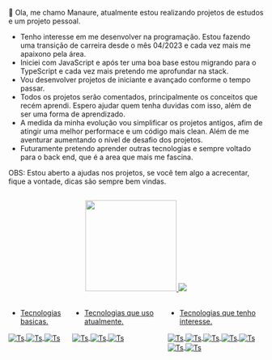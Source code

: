  👋 Ola, me chamo Manaure, atualmente estou realizando projetos de estudos e um projeto pessoal.
- Tenho interesse em me desenvolver na programação. Estou fazendo uma transição de carreira desde o mês 04/2023 e cada vez mais me apaixono pela área.
- Iniciei com JavaScript e após ter uma boa base estou migrando para o TypeScript e cada vez mais pretendo me aprofundar na stack.
- Vou desenvolver projetos de iniciante e avançado conforme o tempo passar.
- Todos os projetos serão comentados, principalmente os conceitos que recém aprendi. Espero ajudar quem tenha duvidas com isso, além de ser uma forma de aprendizado.
- A medida da minha evolução vou simplificar os projetos antigos, afim de atingir uma melhor performace e um código mais clean. Além de me aventurar aumentando o nível de desafio dos projetos.
- Futuramente pretendo aprender outras tecnologias e sempre voltado para o back end, que é a area que mais me fascina.

OBS: Estou aberto a ajudas nos projetos, se você tem algo a acrecentar, fique a vontade, dicas são sempre bem vindas.

##

<div style="" align="center" justify-content="space-between">
  <a href="https://github.com/Manaure-Vasconcelos">
  <img height="180em" src="https://github-readme-stats.vercel.app/api?username=Manaure-Vasconcelos&show_icons=true&theme=dracula">
  <img heigth="180em" src="https://github-readme-stats.vercel.app/api/top-langs/?username=Manaure-Vasconcelos&layout=compact&langs_count=16&theme=dracula">
    
</div><br>

<div style="display: flex" >
 
<div>
 
   - Tecnologias basicas. <br>
 <img align="center" alt="Ts" src="https://img.shields.io/badge/git-%23F05033.svg?style=for-the-badge&logo=git&logoColor=white">
 <img align="center" alt="Ts" src="https://img.shields.io/badge/HTML5-E34F26?style=for-the-badge&logo=html5&logoColor=white">
 <img align="center" alt="Ts" src="https://img.shields.io/badge/CSS3-1572B6?style=for-the-badge&logo=css3&logoColor=white">
</div><br><br>

<div>
  
  - Tecnologias que uso atualmente. <br>
 <img align="center" alt="Ts" src="https://img.shields.io/badge/TypeScript-007ACC?style=for-the-badge&logo=typescript&logoColor=white">
 <img align="center" alt="Ts" src="https://img.shields.io/badge/Node.js-43853D?style=for-the-badge&logo=node.js&logoColor=white">
 <img align="center" alt="Ts" src="https://img.shields.io/badge/JavaScript-F7DF1E?style=for-the-badge&logo=javascript&logoColor=black">
</div><br><br>

<div>
  
  
  - Tecnologias que tenho interesse. <br>
 <img align="center" alt="Ts" src="https://img.shields.io/badge/nestjs-%23E0234E.svg?style=for-the-badge&logo=nestjs&logoColor=white">
 <img align="center" alt="Ts" src="https://img.shields.io/badge/express.js-%23404d59.svg?style=for-the-badge&logo=express&logoColor=%2361DAFB">
 <img align="center" alt="Ts" src="https://img.shields.io/badge/Java-ED8B00?style=for-the-badge&logo=openjdk&logoColor=white">
 <img align="center" alt="Ts" src="https://img.shields.io/badge/mysql-4479A1.svg?style=for-the-badge&logo=mysql&logoColor=white">
 <img align="center" alt="Ts" src="https://img.shields.io/badge/MongoDB-4EA94B?style=for-the-badge&logo=mongodb&logoColor=white">
 <img align="center" alt="Ts" src="https://img.shields.io/badge/Jest-323330?style=for-the-badge&logo=Jest&logoColor=white">
 <img align="center" alt="Ts" src="https://img.shields.io/badge/React-20232A?style=for-the-badge&logo=react&logoColor=61DAFB">
</div>
</div>
